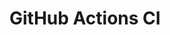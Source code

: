 # GitHub Actions CI










































































































































































































































































































































































































































































































































































































































































































































































































































































































































































































































































































































































































































































































































































































































































































































































































































































































































































































































































































































































































































































































































































































































































































































































































































































































































































































































































































































































































































































































































































































































